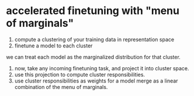 # accelerated finetuning with "menu of marginals"

1. compute a clustering of your training data in representation space
2. finetune a model to each cluster

we can treat each model as the marginalized distribution for that cluster.

1. now, take any incoming finetuning task, and project it into cluster space.
2. use this projection to compute cluster responsibilities.
3. use cluster responsibilities as weights for a model merge as a linear combination of the menu of marginals.

